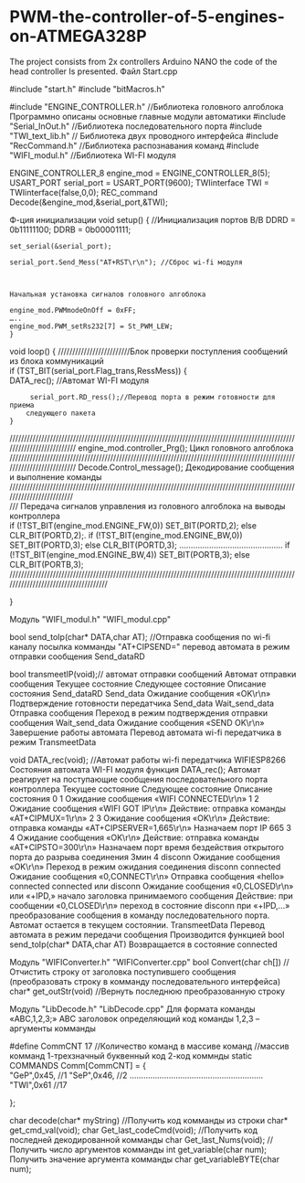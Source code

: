 # PWM-the-controller-of-5-engines-on-ATMEGA328P
The project consists from 2х controllers Arduino NANO the code of the head controller Is presented.
Файл Start.cpp

#include "start.h"
#include "bitMacros.h"

#include "ENGINE_CONTROLLER.h" //Библиотека головного алгоблока
Программно описаны основные главные модули автоматики 
#include "Serial_InOut.h" //Библиотека последовательного порта
#include "TWI_text_lib.h" // Библиотека двух проводного интерфейса
#include "RecCommand.h" //Библиотека распознавания команд
#include "WIFI_modul.h" //Библиотека WI-FI модуля



ENGINE_CONTROLLER_8 engine_mod = ENGINE_CONTROLLER_8(5);
USART_PORT serial_port = USART_PORT(9600);
TWIinterface TWI = TWIinterface(false,0,0);
REC_command Decode(&engine_mod,&serial_port,&TWI);

Ф-ция инициализации
void setup()
{
	//Инициализация портов В/В
	DDRD = 0b11111100;
	DDRB = 0b00001111;
	
	set_serial(&serial_port);

	serial_port.Send_Mess("AT+RST\r\n"); //Сброс wi-fi модуля

	
 
	Начальная установка сигналов головного алгоблока

	engine_mod.PWMmodeOnOff = 0xFF;
	…..
	engine_mod.PWM_setRs232[7] = St_PWM_LEW;
	}

void loop()
{
/////////////////////////Блок проверки поступления сообщений из блока коммуникаций		
  if (TST_BIT(serial_port.Flag_trans,RessMess))
	{			
		 DATA_rec(); //Автомат WI-FI модуля
		
		 serial_port.RD_ress();//Перевод порта в режим готовности для приема
		следующего пакета
	}
//////////////////////////////////////////////////////////////////////////////////////////////////////////////////////////
	engine_mod.controller_Prg();   Цикл головного алгоблока
//////////////////////////////////////////////////////////////////////////////////////////////////////////////////////////
    Decode.Control_message();	Декодирование сообщения и выполнение команды
/////////////////////////////////////////////////////////////////////////////////////////////////////////////////////////	
/// Передача сигналов управления из головного алгоблока на выводы контроллера	
if (!TST_BIT(engine_mod.ENGINE_FW,0)) SET_BIT(PORTD,2); else CLR_BIT(PORTD,2);.
if (!TST_BIT(engine_mod.ENGINE_BW,0)) SET_BIT(PORTD,3); else CLR_BIT(PORTD,3);
………………………………………
if (!TST_BIT(engine_mod.ENGINE_BW,4)) SET_BIT(PORTB,3); else CLR_BIT(PORTB,3);
/////////////////////////////////////////////////////////////////////////////////////////////////////////////////////////////////////
      
	
			
}


Модуль "WIFI_modul.h" "WIFI_modul.cpp"

bool send_toIp(char* DATA,char AT);  //Отправка сообщения по wi-fi каналу
посылка комманды "AT+CIPSEND=" перевод автомата в режим отправки сообщения Send_dataRD

bool transmeetIP(void);// автомат отправки сообщений
Автомат отправки сообщения
Текущее
состояние	Следующее состояние	Описание состояния
Send_dataRD	Send_data	Ожидание сообщения «OK\r\n»
Подтверждение готовности передатчика
Send_data	Wait_send_data	Отправка сообщения
Переход в режим подтверждения отправки сообщения
Wait_send_data		Ожидание сообщения «SEND OK\r\n»
Завершение работы автомата
Перевод автомата wi-fi передатчика в режим TransmeetData


void DATA_rec(void); //Автомат работы wi-fi передатчика WIFIESP8266
Состояния автомата WI-FI модуля функция DATA_rec();
Автомат реагирует на поступающие сообщения последовательного порта контроллера
Текущее
состояние	Следующее состояние	Описание состояния
0	1	Ожидание сообщения «WIFI CONNECTED\r\n»
1	2	Ожидание сообщения «WIFI GOT IP\r\n»
Действие: отправка команды «AT+CIPMUX=1\r\n»
2	3	Ожидание сообщения «OK\r\n»
Действие: отправка команды «AT+CIPSERVER=1,665\r\n»
Назначаем порт IP 665
3	4	Ожидание сообщения «OK\r\n»
Действие: отправка команды «AT+CIPSTO=300\r\n»
Назначаем порт время бездействия открытого порта до разрыва соединения 3мин
4	disconn	Ожидание сообщения «OK\r\n»
Переход в режим ожидания соединения
disconn	connected	Ожидание сообщения «0,CONNECT\r\n»
Отправка сообщения «hello»
connected	connected
или 
disconn	Ожидание сообщения «0,CLOSED\r\n» или «+IPD,» начало заголовка принимаемого сообщения
Действие: при сообщении «0,CLOSED\r\n» переход в состояние 
disconn
при «+IPD,…» преобразование сообщения в команду последовательного порта. Автомат остается в текущем состоянии.
TransmeetData		Перевод автомата в режим передачи сообщения
Производится функцией bool send_toIp(char* DATA,char AT)
Возвращается в состояние connected


Модуль "WIFIConverter.h" "WIFIConverter.cpp"
bool Convert(char ch[]) //Отчистить строку от заголовка поступившего сообщения
(преобразовать строку в комманду последовательного интерфейса)
char* get_outStr(void) //Вернуть последнюю преобразованную строку


Модуль "LibDecode.h" "LibDecode.cpp"
Для формата команды «ABC,1,2,3;»
ABC заголовок определяющий код команды 1,2,3 – аргументы комманды

#define CommCNT		17  //Количество команд в массиве команд
//массив комманд 1-трехзначный буквенный код 2-код коммнды
static COMMANDS Comm[CommCNT] = {	
		"GeP",0x45,		//1
		"SeP",0x46,		//2
………………………………………………….
		"TWI",0x61		//17

};

char decode(char* myString) //Получить код комманды из строки
char* get_cmd_val(void);
char Get_last_codeCmd(void); //Получить код последней декодированной комманды
char Get_last_Nums(void); //Получить число аргументов комманды
int get_variable(char num); Получить значение аргумента комманды
char get_variableBYTE(char num);
